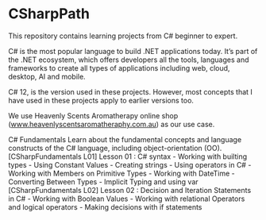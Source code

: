 # CSharpPath
This repository contains learning projects from C# beginner to expert. 

C# is the most popular language to build .NET applications today. It’s part of the .NET ecosystem, which offers developers all the tools, languages and frameworks to create all types of applications including web, cloud, desktop, AI and mobile.

C# 12, is the version used in these projects. However, most concepts that I have used in these projects apply to earlier versions too.

We use Heavenly Scents Aromatherapy online shop (www.heavenlyscentsaromatheraphy.com.au) as our use case.


C# Fundamentals 
Learn about the fundamental concepts and language constructs of the C# language, including object-orientation (OO).
[CSharpFundamentals L01] Lesson 01 : C# syntax
	- Working with builting types
	- Using Constant Values
	- Creating strings
	- Using operators in C#
	- Working with Members on Primitive Types
	- Working with DateTime
	- Converting Between Types
	- Implicit Typing and using var
[CSharpFundamentals L02] Lesson 02 : Decision and Iteration Statements in C#
	- Working with Boolean Values
	- Working with relational Operators and logical operators
    	- Making decisions with if statements



